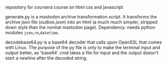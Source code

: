 repository for coursera course on html css and javascript

generate.py is a mastodon archive transformation script. It transforms the archive json file (*outbox.json*) into an html (a much much simpler, stripped down style than the normal mastodon page). Dependency: needs python modules `json`,`re`,`datetime`.


decodebase64.py is a base64 decoder that calls upon OpenSSL that comes with Linux. The purpose of the py file is only to make the terminal input and output better, as 'base64' cmd takes a file for input and the output doesn't start a newline after the decoded string.
